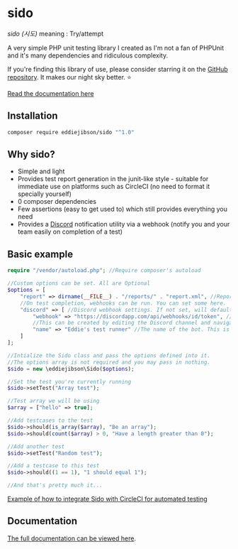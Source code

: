 # sido

*sido (시도)* meaning : Try/attempt

A very simple PHP unit testing library I created as I'm not a fan of PHPUnit and it's many dependencies and ridiculous complexity.

If you're finding this library of use, please consider starring it on the [GitHub repository](https://github.com/eddiejibson/sido). It makes our night sky better. ⭐

[Read the documentation here](https://sido.jibson.me)

## Installation

```bash
composer require eddiejibson/sido "^1.0"
```

## Why sido?

- Simple and light
- Provides test report generation in the junit-like style - suitable for immediate use on platforms such as CircleCI (no need to format it specially yourself)
- 0 composer dependencies
- Few assertions (easy to get used to) which still provides everything you need
- Provides a [Discord](https://discordapp.com) notification utility via a webhook (notify you and your team easily on completion of a test)

## Basic example

```php
require "/vendor/autoload.php"; //Require composer's autoload

//Custom options can be set. All are Optional
$options = [
    "report" => dirname(__FILE__) . "/reports/" . "report.xml", //Report location. Set to false to disable generation fully.
    //On test completion, webhooks can be run. You can set some here.
    "discord" => [ //Discord webhook settings. If not set, will default to false (not used)
        "webhook" => "https://discordapp.com/api/webhooks/id/token", //Your Discord webhook URL. 
        //This can be created by editing the Discord channel and navigating to the 'webhooks' section
        "name" => "Eddie's test runner" //The name of the bot. This is Optional
    ]
];

//Intialize the Sido class and pass the options defined into it.
//The options array is not required and you may pass in nothing.
$sido = new \eddiejibson\Sido($options);

//Set the test you're currently running
$sido->setTest("Array test");

//Test array we will be using
$array = ["hello" => true];

//Add testcases to the test
$sido->should(is_array($array), "Be an array");
$sido->should(count($array) > 0, "Have a length greater than 0");

//Add another test
$sido->setTest("Random test");

//Add a testcase to this test
$sido->should((1 == 1), "1 should equal 1");

//And that's pretty much it...
```

[Example of how to integrate Sido with CircleCI for automated testing](https://github.com/eddiejibson/sido-test)

## Documentation

[The full documentation can be viewed here](https://sido.jibson.me).
